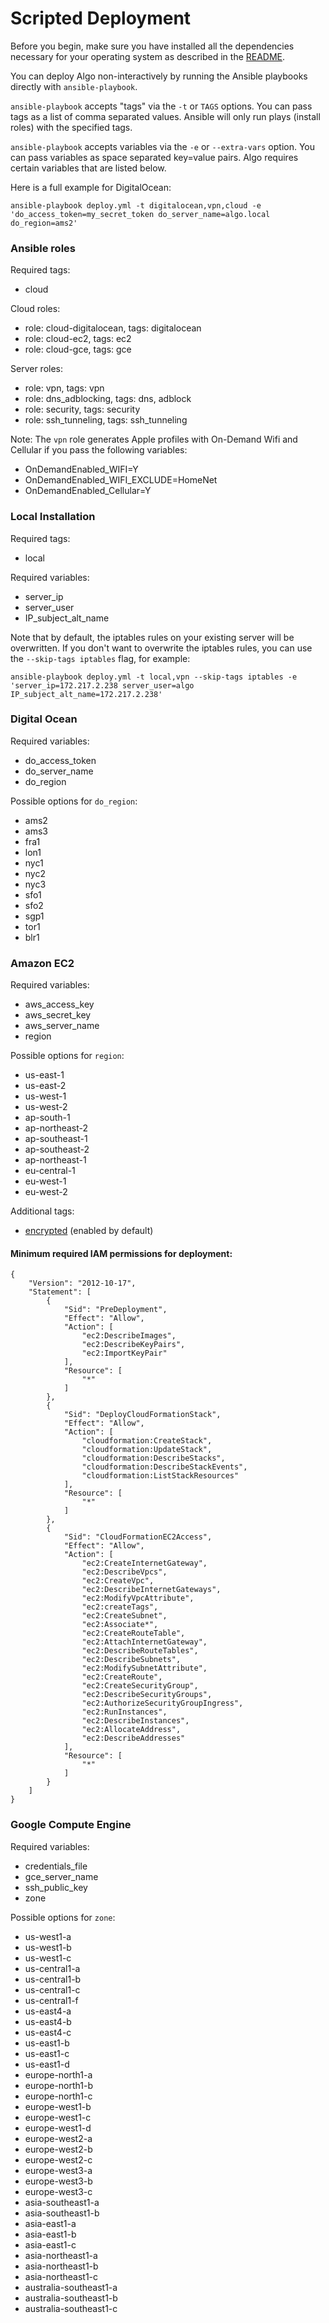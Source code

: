 # Scripted Deployment

Before you begin, make sure you have installed all the dependencies necessary for your operating system as described in the [README](../README.md).

You can deploy Algo non-interactively by running the Ansible playbooks directly with `ansible-playbook`.

`ansible-playbook` accepts "tags" via the `-t` or `TAGS` options. You can pass tags as a list of comma separated values. Ansible will only run plays (install roles) with the specified tags.

`ansible-playbook` accepts variables via the `-e` or `--extra-vars` option. You can pass variables as space separated key=value pairs. Algo requires certain variables that are listed below.

Here is a full example for DigitalOcean:

```shell
ansible-playbook deploy.yml -t digitalocean,vpn,cloud -e 'do_access_token=my_secret_token do_server_name=algo.local do_region=ams2'
```

### Ansible roles

Required tags:

- cloud

Cloud roles:

- role: cloud-digitalocean, tags: digitalocean
- role: cloud-ec2, tags: ec2
- role: cloud-gce, tags: gce

Server roles:

- role: vpn, tags: vpn
- role: dns_adblocking, tags: dns, adblock
- role: security, tags: security
- role: ssh_tunneling, tags: ssh_tunneling

Note: The `vpn` role generates Apple profiles with On-Demand Wifi and Cellular if you pass the following variables:

- OnDemandEnabled_WIFI=Y
- OnDemandEnabled_WIFI_EXCLUDE=HomeNet
- OnDemandEnabled_Cellular=Y

### Local Installation

Required tags:

- local

Required variables:

- server_ip
- server_user
- IP_subject_alt_name

Note that by default, the iptables rules on your existing server will be overwritten. If you don't want to overwrite the iptables rules, you can use the `--skip-tags iptables` flag, for example:

```shell
ansible-playbook deploy.yml -t local,vpn --skip-tags iptables -e 'server_ip=172.217.2.238 server_user=algo IP_subject_alt_name=172.217.2.238'
```

### Digital Ocean

Required variables:

- do_access_token
- do_server_name
- do_region

Possible options for `do_region`:

- ams2
- ams3
- fra1
- lon1
- nyc1
- nyc2
- nyc3
- sfo1
- sfo2
- sgp1
- tor1
- blr1

### Amazon EC2

Required variables:

- aws_access_key
- aws_secret_key
- aws_server_name
- region

Possible options for `region`:

- us-east-1
- us-east-2
- us-west-1
- us-west-2
- ap-south-1
- ap-northeast-2
- ap-southeast-1
- ap-southeast-2
- ap-northeast-1
- eu-central-1
- eu-west-1
- eu-west-2

Additional tags:

- [encrypted](https://aws.amazon.com/blogs/aws/new-encrypted-ebs-boot-volumes/) (enabled by default)

#### Minimum required IAM permissions for deployment:

```
{
    "Version": "2012-10-17",
    "Statement": [
        {
            "Sid": "PreDeployment",
            "Effect": "Allow",
            "Action": [
                "ec2:DescribeImages",
                "ec2:DescribeKeyPairs",
                "ec2:ImportKeyPair"
            ],
            "Resource": [
                "*"
            ]
        },
        {
            "Sid": "DeployCloudFormationStack",
            "Effect": "Allow",
            "Action": [
                "cloudformation:CreateStack",
                "cloudformation:UpdateStack",
                "cloudformation:DescribeStacks",
                "cloudformation:DescribeStackEvents",
                "cloudformation:ListStackResources"
            ],
            "Resource": [
                "*"
            ]
        },
        {
            "Sid": "CloudFormationEC2Access",
            "Effect": "Allow",
            "Action": [
                "ec2:CreateInternetGateway",
                "ec2:DescribeVpcs",
                "ec2:CreateVpc",
                "ec2:DescribeInternetGateways",
                "ec2:ModifyVpcAttribute",
                "ec2:createTags",
                "ec2:CreateSubnet",
                "ec2:Associate*",
                "ec2:CreateRouteTable",
                "ec2:AttachInternetGateway",
                "ec2:DescribeRouteTables",
                "ec2:DescribeSubnets",
                "ec2:ModifySubnetAttribute",
                "ec2:CreateRoute",
                "ec2:CreateSecurityGroup",
                "ec2:DescribeSecurityGroups",
                "ec2:AuthorizeSecurityGroupIngress",
                "ec2:RunInstances",
                "ec2:DescribeInstances",
                "ec2:AllocateAddress",
                "ec2:DescribeAddresses"
            ],
            "Resource": [
                "*"
            ]
        }
    ]
}
```

### Google Compute Engine

Required variables:

- credentials_file
- gce_server_name
- ssh_public_key
- zone

Possible options for `zone`:

- us-west1-a
- us-west1-b
- us-west1-c
- us-central1-a
- us-central1-b
- us-central1-c
- us-central1-f
- us-east4-a
- us-east4-b
- us-east4-c
- us-east1-b
- us-east1-c
- us-east1-d
- europe-north1-a
- europe-north1-b
- europe-north1-c
- europe-west1-b
- europe-west1-c
- europe-west1-d
- europe-west2-a
- europe-west2-b
- europe-west2-c
- europe-west3-a
- europe-west3-b
- europe-west3-c
- asia-southeast1-a
- asia-southeast1-b
- asia-east1-a
- asia-east1-b
- asia-east1-c
- asia-northeast1-a
- asia-northeast1-b
- asia-northeast1-c
- australia-southeast1-a
- australia-southeast1-b
- australia-southeast1-c
